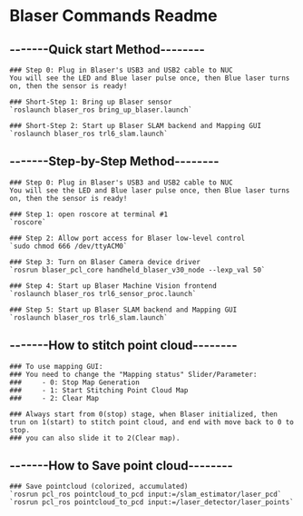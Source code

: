 
# Blaser Commands Readme

## -------Quick start Method--------

	### Step 0: Plug in Blaser's USB3 and USB2 cable to NUC
	You will see the LED and Blue laser pulse once, then Blue laser turns on, then the sensor is ready!

	### Short-Step 1: Bring up Blaser sensor
	`roslaunch blaser_ros bring_up_blaser.launch` 

	### Short-Step 2: Start up Blaser SLAM backend and Mapping GUI
	`roslaunch blaser_ros trl6_slam.launch`

## -------Step-by-Step Method--------

	### Step 0: Plug in Blaser's USB3 and USB2 cable to NUC
	You will see the LED and Blue laser pulse once, then Blue laser turns on, then the sensor is ready!

	### Step 1: open roscore at terminal #1
	`roscore`

	### Step 2: Allow port access for Blaser low-level control
	`sudo chmod 666 /dev/ttyACM0`

	### Step 3: Turn on Blaser Camera device driver
	`rosrun blaser_pcl_core handheld_blaser_v30_node --lexp_val 50`

	### Step 4: Start up Blaser Machine Vision frontend
	`roslaunch blaser_ros trl6_sensor_proc.launch`

	### Step 5: Start up Blaser SLAM backend and Mapping GUI
	`roslaunch blaser_ros trl6_slam.launch`

## -------How to stitch point cloud--------

	### To use mapping GUI:
	### You need to change the "Mapping status" Slider/Parameter:
	###     - 0: Stop Map Generation
	###     - 1: Start Stitching Point Cloud Map
	###     - 2: Clear Map

	### Always start from 0(stop) stage, when Blaser initialized, then trun on 1(start) to stitch point cloud, and end with move back to 0 to stop.
	### you can also slide it to 2(Clear map).

## -------How to Save point cloud--------

	### Save pointcloud (colorized, accumulated)
	`rosrun pcl_ros pointcloud_to_pcd input:=/slam_estimator/laser_pcd`
	`rosrun pcl_ros pointcloud_to_pcd input:=/laser_detector/laser_points`
